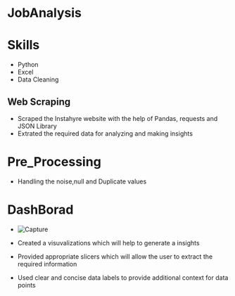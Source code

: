 # JobAnalysis
# Skills
- Python
- Excel
- Data Cleaning
## Web Scraping
- Scraped the Instahyre website with the help of Pandas, requests and JSON Library
- Extrated the required data for analyzing and making insights
# Pre_Processing
- Handling the noise,null and Duplicate values
# DashBorad
- ![Capture](https://github.com/Saikiran0432/JobAnalytics_Project/assets/144260007/f891f623-3e52-494b-998c-6edbb5a3077d)

- Created a visuvalizations which will help to generate a insights
- Provided appropriate slicers which will allow the user to extract the required information
- Used clear and concise data labels to provide additional context for data points

